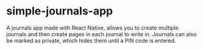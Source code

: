# simple-journals-app
A journals app made with React Native, allows you to create multiple journals and then create pages in each journal to write in.
Journals can also be marked as private, which hides them until a PIN code is entered.

